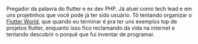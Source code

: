 Pregador da palavra do flutter e ex dev PHP. Já atuei como tech lead e em uns projetinhos que você pode já ter sido usuário. Tô tentando organizar o [Flutter World](https://github.com/flutter-world), que quando eu terminar é pra ter uns exemplos top de projetos flutter, enquanto isso fico reclamando da vida na internet e tentando descobrir o porquê que fui inventar de programar.
